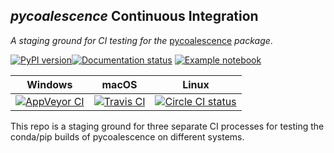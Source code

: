 ## *pycoalescence* Continuous Integration

*A staging ground for CI testing for the* [pycoalescence](https://pycoalescence.readthedocs.io) *package*. 



[![PyPI version](https://badge.fury.io/py/pycoalescence.svg)](https://badge.fury.io/py/pycoalescence)[![Documentation status](https://readthedocs.org/projects/pycoalescence/badge/)](https://pycoalescence.readthedocs.io)  [![Example notebook](https://mybinder.org/badge.svg)](https://mybinder.org/v2/gh/thompsonsed/pycoalescence_examples/master) 

|     Windows    |    macOS    |    Linux    |
|:--------------:|:-----------:|:-----------:|
| [![AppVeyor CI](https://ci.appveyor.com/api/projects/status/3qex6in9w1384f57?svg=true)](https://ci.appveyor.com/project/thompsonsed1992/pycoalescence-ci)| [![Travis CI](https://travis-ci.org/pycoalescence/pycoalescence-ci.svg?branch=master)](https://travis-ci.org/pycoalescence/pycoalescence-ci)  | [![Circle CI status](https://circleci.com/bb/thompsonsed/pycoalescence.svg?style=svg)](https://circleci.com/bb/thompsonsed/pycoalescence) |



This repo is a staging ground for three separate CI processes for testing the conda/pip builds of pycoalescence on different systems.